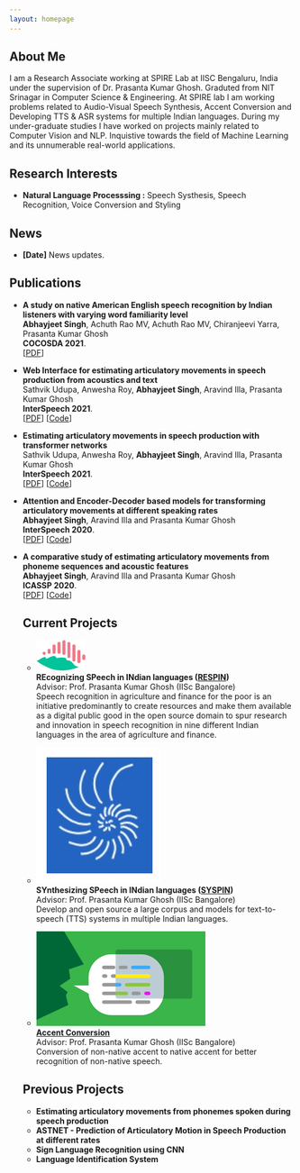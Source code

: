 ```yaml
---
layout: homepage
---
```


## About Me

I am a Research Associate working at SPIRE Lab at IISC Bengaluru, India under the supervision of Dr. Prasanta Kumar Ghosh. Graduted from NIT Srinagar in Computer Science & Engineering. At SPIRE lab I am working problems related to Audio-Visual Speech Synthesis, Accent Conversion and Developing TTS & ASR systems for multiple Indian languages. During my under-graduate studies I have worked on projects mainly related to Computer Vision and NLP.
Inquistive towards the field of Machine Learning and its unnumerable real-world applications.

## Research Interests

- **Natural Language Processsing :** Speech Systhesis, Speech Recognition, Voice Conversion and Styling

## News

- **[Date]** News updates.

## Publications

- **A study on native American English speech recognition by Indian listeners with varying word familiarity level**
  <br>
  **Abhayjeet Singh**, Achuth Rao MV, Achuth Rao MV, Chiranjeevi Yarra, Prasanta Kumar Ghosh
  <br>
 **COCOSDA 2021**.
  <br>
  [[PDF](https://arxiv.org/pdf/2112.04151.pdf)]
  
- **Web Interface for estimating articulatory movements in speech production from acoustics and text**
  <br>
  Sathvik Udupa, Anwesha Roy, **Abhayjeet Singh**, Aravind Illa, Prasanta Kumar Ghosh
  <br>
  **InterSpeech 2021**.
  <br>
  [[PDF](https://www.isca-speech.org/archive/interspeech_2021/udupa21b_interspeech.html)] [[Code]()]

- **Estimating articulatory movements in speech production with transformer networks**
  <br>
  Sathvik Udupa, Anwesha Roy, **Abhayjeet Singh**, Aravind Illa, Prasanta Kumar Ghosh
  <br>
  **InterSpeech 2021**.
  <br>
  [[PDF](https://www.isca-speech.org/archive/pdfs/interspeech_2021/udupa21_interspeech.pdf)] [[Code]()]

- **Attention and Encoder-Decoder based models for transforming articulatory movements at different speaking rates**
  <br>
  **Abhayjeet Singh**, Aravind Illa and Prasanta Kumar Ghosh
  <br>
  **InterSpeech 2020**.
  <br>
  [[PDF](https://arxiv.org/abs/2006.03107)] [[Code]()]

- **A comparative study of estimating articulatory movements from phoneme sequences and acoustic features**
  <br>
  **Abhayjeet Singh**, Aravind Illa and Prasanta Kumar Ghosh
  <br>
  **ICASSP 2020**.
  <br>
  [[PDF](https://ieeexplore.ieee.org/document/9053852)] [[Code]()]
  
  
  ## Current Projects
  - ![RESPIN ICON](assets/img/respin.png)
    <br>
    **REcognizing SPeech in INdian languages ([RESPIN](https://respin.iisc.ac.in/))**
    <br>
    Advisor: Prof. Prasanta Kumar Ghosh (IISc Bangalore)
    <br>
    Speech recognition in agriculture and finance for the poor is an initiative predominantly to create resources and make them available as a digital public good in the open source domain to spur research and innovation in speech recognition in nine different Indian languages in the area of agriculture and finance.
    
  - ![SYSPIN ICON](assets/img/syspin.JPG)<br>
    **SYnthesizing SPeech in INdian languages ([SYSPIN](https://syspin.iisc.ac.in/))**<br>
    Advisor: Prof. Prasanta Kumar Ghosh (IISc Bangalore)
    <br>
    Develop and open source a large corpus and models for text-to-speech (TTS) systems in multiple Indian languages.
    
  - ![ACCENT ICON](assets/img/accent.png)<br>
    **[Accent Conversion](https://spire.ee.iisc.ac.in/spire/non_nativeSS.php)**<br>
    Advisor: Prof. Prasanta Kumar Ghosh (IISc Bangalore)
    <br>
    Conversion of non-native accent to native accent for better recognition of non-native speech.
  
  ## Previous Projects
  
  - **Estimating articulatory movements from phonemes spoken during speech production**
  - **ASTNET - Prediction of Articulatory Motion in Speech Production at different rates**
  - **Sign Language Recognition using CNN**
  - **Language Identification System**
